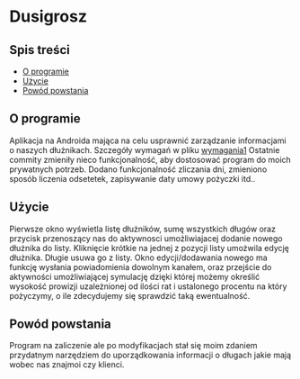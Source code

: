 # Dusigrosz


## Spis treści
* [O programie](#o-programie)
* [Użycie](#użycie)
* [Powód powstania](#powód-powstania)




## O programie
Aplikacja na Androida mająca na celu usprawnić zarządzanie informacjami o naszych dłużnikach. 
Szczegóły wymagań w pliku 
[wymagania1](https://github.com/SlawomirK/Dusigrosz/blob/master/wymagania1.pdf) 
Ostatnie commity zmieniły nieco funkcjonalność, aby dostosować program do moich prywatnych potrzeb. Dodano funkcjonalność zliczania dni,
zmieniono sposób liczenia odsetetek, zapisywanie daty umowy pożyczki itd..

## Użycie
Pierwsze okno wyświetla listę dłużników, sumę wszystkich długów oraz przycisk przenoszący nas do aktywnosci 
umożliwiajacej dodanie nowego dłużnika do listy. Kliknięcie krótkie na jednej z pozycji listy umożwila edycję dłużnika.
Długie usuwa go z listy.
Okno edycji/dodawania nowego ma funkcję wysłania powiadomienia dowolnym kanałem, oraz przejście do aktywności umożliwiającej symulację
dzięki której możemy określić wysokość prowizji uzależnionej od ilości rat i ustalonego procentu na który pożyczymy, o ile zdecydujemy się sprawdzić taką ewentualność.

## Powód powstania
Program na zaliczenie ale po modyfikacjach stał się moim zdaniem przydatnym narzędziem do uporządkowania informacji o długach jakie mają wobec nas znajmoi czy klienci.


